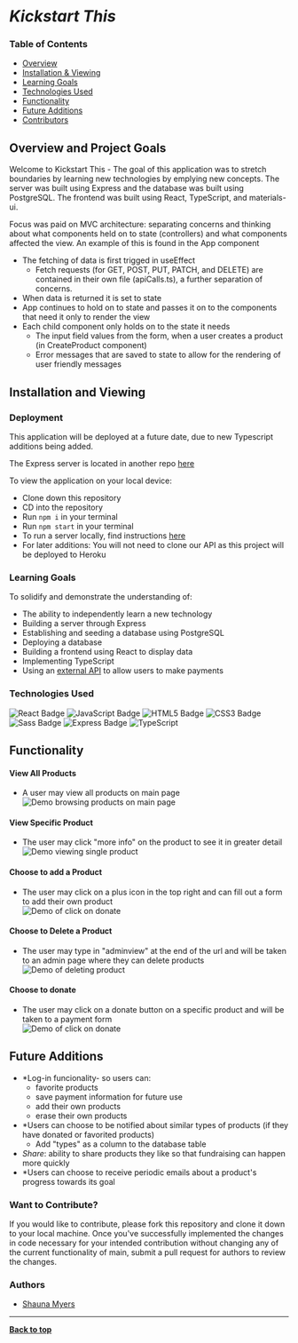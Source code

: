 
# *Kickstart This*



### Table of Contents
- [Overview](#overview-and-project-goals)
- [Installation & Viewing](#installation-and-viewing)
- [Learning Goals](#learning-goals)
- [Technologies Used](#technologies-used)
- [Functionality](#functionality)
- [Future Additions](#future-additions)
- [Contributors](#contributors)

## Overview and Project Goals

Welcome to Kickstart This - The goal of this application was to stretch boundaries by learning new technologies by emplying new concepts. The server was built using Express and the database was built using PostgreSQL. The frontend was built using React, TypeScript, and materials-ui.

Focus was paid on MVC architecture: separating concerns and thinking about what components held on to state (controllers) and what components affected the view. An example of this is found in the App component

- The fetching of data is first trigged in useEffect
  - Fetch requests (for GET, POST, PUT, PATCH, and DELETE) are contained in their own file (apiCalls.ts), a further separation of concerns.
- When data is returned it is set to state
- App continues to hold on to state and passes it on to the components that need it only to render the view
- Each child component only holds on to the state it needs
  - The input field values from the form, when a user creates a product (in CreateProduct component)
  - Error messages that are saved to state to allow for the rendering of user friendly messages 

## Installation and Viewing 

### Deployment

This application will be deployed at a future date, due to new Typescript additions being added.

The Express server is located in another repo [here](https://github.com/ShaunaMyers/kick-start-this-api)

To view the application on your local device:

- Clone down this repository
- CD into the repository
- Run `npm i` in your terminal
- Run `npm start` in your terminal
- To run a server locally, find instructions [here](https://github.com/ShaunaMyers/kick-start-this-api)
- For later additions: You will not need to clone our API as this project will be deployed to Heroku

### Learning Goals

To solidify and demonstrate the understanding of:

- The ability to independently learn a new technology
- Building a server through Express
- Establishing and seeding a database using PostgreSQL
- Deploying a database
- Building a frontend using React to display data
- Implementing TypeScript
- Using an [external API](https://stripe.com/) to allow users to make payments


### Technologies Used

<p text-align="center"> 
    <img alt="React Badge" src="https://img.shields.io/badge/React-61DAFB?logo=react&logoColor=000&style=flat-square)" />
    <img alt="JavaScript Badge" src="https://img.shields.io/badge/JavaScript-F7DF1E?logo=javascript&logoColor=000&style=flat-square" />
    <img alt="HTML5 Badge" src="https://img.shields.io/badge/HTML5-E34F26?logo=html5&logoColor=fff&style=flat-square" />
    <img alt="CSS3 Badge" src="https://img.shields.io/badge/CSS3-1572B6?logo=css3&logoColor=fff&style=flat-square" />
    <img alt="Sass Badge" src="https://img.shields.io/badge/Sass-C69?logo=sass&logoColor=fff&style=flat-square" />
    <img alt="Express Badge" src="https://img.shields.io/badge/Express-000?logo=express&logoColor=fff&style=flat-square" />
    <img alt="TypeScript" src="https://badges.frapsoft.com/typescript/code/typescript.png?v=101)](https://github.com/ellerbrock/typescript-badges/" />
</p>

## Functionality 

#### View All Products
- A user may view all products on main page<br>
![Demo browsing products on main page]()



#### View Specific Product
- The user may click "more info" on the product to see it in greater detail<br>
![Demo viewing single product]()



#### Choose to add a Product
- The user may click on a plus icon in the top right and can fill out a form to add their own product<br>
![Demo of click on donate]()



#### Choose to Delete a Product
- The user may type in "adminview" at the end of the url and will be taken to an admin page where they can delete products<br>
![Demo of deleting product]()



#### Choose to donate
- The user may click on a donate button on a specific product and will be taken to a payment form<br>
![Demo of click on donate]()




## Future Additions

- *Log-in funcionality- so users can:
  - favorite products
  - save payment information for future use
  - add their own products
  - erase their own products
- *Users can choose to be notified about similar types of products (if they have donated or favorited products)
  - Add "types" as a column to the database table
- *Share*: ability to share products they like so that fundraising can happen more quickly
- *Users can choose to receive periodic emails about a product's progress towards its goal

### Want to Contribute?
If you would like to contribute, please fork this repository and clone it down to your local machine. Once you've successfully implemented the changes in code necessary for your intended contribution without changing any of the current functionality of main, submit a pull request for authors to review the changes.


### Authors
- [Shauna Myers](https://github.com/ShaunaMyers)


**************************************************************************

**[Back to top](#table-of-contents)**

